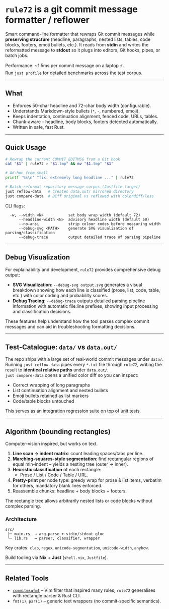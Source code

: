 # `rule72` is a git commit message formatter / reflower

Smart command-line formatter that rewraps Git commit messages while
**preserving structure** (headline, paragraphs, nested lists, tables, code
blocks, footers, emoji bullets, etc.). It reads from **stdin** and writes the
reformatted message to **stdout** so it plugs into editors, Git hooks, pipes,
or batch jobs.

Performance: ~1.5ms per commit message on a laptop ⚡.\
Run `just profile` for detailed benchmarks across the test corpus.

---
## What

* Enforces 50-char headline and 72-char body width (configurable).
* Understands Markdown-style bullets (`*`, `-`, numbered, emoji).
* Keeps indentation, continuation alignment, fenced code, URLs, tables.
* Chunk-aware – headline, body blocks, footers detected automatically.
* Written in safe, fast Rust.

---
## Quick Usage

```bash
# Rewrap the current COMMIT_EDITMSG from a Git hook
cat "$1" | rule72 > "$1.tmp" && mv "$1.tmp" "$1"

# Ad-hoc from shell
printf '%s\n' "fix: extremely long headline ..." | rule72

# Batch-reformat repository message corpus (Justfile target)
just reflow-data   # Creates data.out/ mirrored directory
just compare-data  # Diff original vs reflowed with colordiff/less
```

CLI flags:
```
  -w, --width <N>           set body wrap width (default 72)
      --headline-width <N>  advisory headline width (default 50)
      --no-ansi             strip colour codes before measuring width
      --debug-svg <PATH>    generate SVG visualization of parsing/classification
      --debug-trace         output detailed trace of parsing pipeline
```

---
## Debug Visualization

For explainability and development, `rule72` provides comprehensive debug output:

* **SVG Visualization**: `--debug-svg output.svg` generates a visual breakdown
  showing how each line is classified (prose, list, code, table, etc.) with
  color coding and probability scores.
* **Debug Tracing**: `--debug-trace` outputs detailed parsing pipeline
  information with automatic file:line prefixes, showing input processing and
  classification decisions.

These features help understand how the tool parses complex commit messages and
can aid in troubleshooting formatting decisions.

---
## Test-Catalogue: `data/` vs `data.out/`

The repo ships with a large set of real-world commit messages under `data/`.\
Running `just reflow-data` pipes every `*.txt` file through `rule72`, writing
the result to **identical relative paths** under `data.out/`.\
`just compare-data` opens a unified color diff so you can inspect:

* Correct wrapping of long paragraphs
* List continuation alignment and nested bullets
* Emoji bullets retained as list markers
* Code/table blocks untouched

This serves as an integration regression suite on top of unit tests.

---
## Algorithm (bounding rectangles)

Computer-vision inspired, but works on text.

1. **Line scan → indent matrix**: count leading spaces/tabs per line.
2. **Marching-squares-style segmentation**: find rectangular regions of equal
   min-indent – yields a nesting tree (outer → inner).
3. **Heuristic classification** of each rectangle:
   * Prose / List / Code / Table / URL.
4. **Pretty-print** per node type: greedy wrap for prose & list items,
   verbatim for others, mandatory blank lines enforced.
5. Reassemble chunks: headline + body blocks + footers.

The rectangle tree allows arbitrarily nested lists or code blocks without
complex parsing.

### Architecture

```
src/
 ├─ main.rs  → arg-parse + stdin/stdout glue
 └─ lib.rs   → parser, classifier, wrapper
```

Key crates: `clap`, `regex`, `unicode-segmentation`, `unicode-width`,
`anyhow`.

Build tooling via **Nix** + **Just** (`shell.nix`, `Justfile`).

---
## Related Tools

* [`commitmsgfmt`](https://mkjeldsen.gitlab.io/blog/introducing-commitmsgfmt/) –
  Vim filter that inspired many rules; `rule72` generalises with rectangle
  parser & Rust CLI.
* `fmt(1)`, `par(1)` – generic text wrappers (no commit-specific
  semantics).
